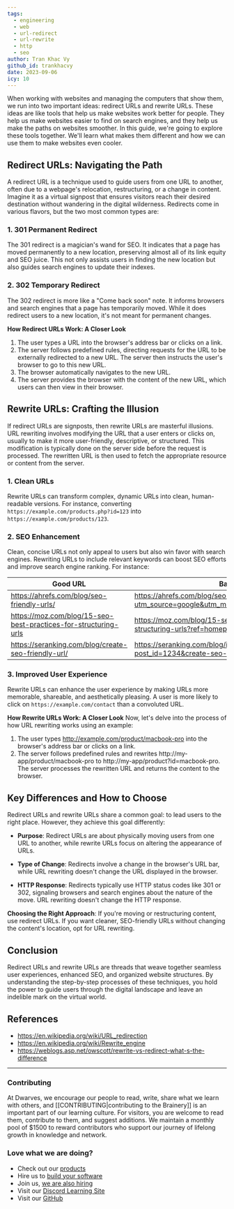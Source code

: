 ```yaml
---
tags:
  - engineering
  - web
  - url-redirect
  - url-rewrite
  - http
  - seo
author: Tran Khac Vy
github_id: trankhacvy
date: 2023-09-06
icy: 10
---
```


When working with websites and managing the computers that show them, we run into two important ideas: redirect URLs and rewrite URLs. These ideas are like tools that help us make websites work better for people. They help us make websites easier to find on search engines, and they help us make the paths on websites smoother. In this guide, we're going to explore these tools together. We'll learn what makes them different and how we can use them to make websites even cooler.

## Redirect URLs: Navigating the Path

A redirect URL is a technique used to guide users from one URL to another, often due to a webpage's relocation, restructuring, or a change in content. Imagine it as a virtual signpost that ensures visitors reach their desired destination without wandering in the digital wilderness. Redirects come in various flavors, but the two most common types are:

### 1. 301 Permanent Redirect
The 301 redirect is a magician's wand for SEO. It indicates that a page has moved permanently to a new location, preserving almost all of its link equity and SEO juice. This not only assists users in finding the new location but also guides search engines to update their indexes.

### 2. 302 Temporary Redirect
The 302 redirect is more like a "Come back soon" note. It informs browsers and search engines that a page has temporarily moved. While it does redirect users to a new location, it's not meant for permanent changes.

**How Redirect URLs Work: A Closer Look**
1. The user types a URL into the browser's address bar or clicks on a link.
2. The server follows predefined rules, directing requests for the URL to be externally redirected to a new URL. The server then instructs the user's browser to go to this new URL.
3. The browser automatically navigates to the new URL.
4. The server provides the browser with the content of the new URL, which users can then view in their browser.

## Rewrite URLs: Crafting the Illusion

If redirect URLs are signposts, then rewrite URLs are masterful illusions. URL rewriting involves modifying the URL that a user enters or clicks on, usually to make it more user-friendly, descriptive, or structured. This modification is typically done on the server side before the request is processed. The rewritten URL is then used to fetch the appropriate resource or content from the server.

### 1. Clean URLs
Rewrite URLs can transform complex, dynamic URLs into clean, human-readable versions. For instance, converting `https://example.com/products.php?id=123` into `https://example.com/products/123`.

### 2. SEO Enhancement
Clean, concise URLs not only appeal to users but also win favor with search engines. Rewriting URLs to include relevant keywords can boost SEO efforts and improve search engine ranking. For instance:

|Good URL|Bad URL|
|---|---|
|https://ahrefs.com/blog/seo-friendly-urls/|https://ahrefs.com/blog/seo-friendly-urls/?utm_source=google&utm_medium=cpc&utm_campaign=seo|
|https://moz.com/blog/15-seo-best-practices-for-structuring-urls|https://moz.com/blog/15-seo-best-practices-for-structuring-urls?ref=homepage&date=2023-09-05|
|https://seranking.com/blog/create-seo-friendly-url/|https://seranking.com/blog/index.php?post_id=1234&create-seo-friendly-url|

### 3. Improved User Experience
Rewrite URLs can enhance the user experience by making URLs more memorable, shareable, and aesthetically pleasing. A user is more likely to click on `https://example.com/contact` than a convoluted URL.

**How Rewrite URLs Work: A Closer Look**
Now, let's delve into the process of how URL rewriting works using an example:
1. The user types http://example.com/product/macbook-pro into the browser's address bar or clicks on a link.
2. The server follows predefined rules and rewrites http://my-app/product/macbook-pro to http://my-app/product?id=macbook-pro. The server processes the rewritten URL and returns the content to the browser.

## Key Differences and How to Choose

Redirect URLs and rewrite URLs share a common goal: to lead users to the right place. However, they achieve this goal differently:

- **Purpose**: Redirect URLs are about physically moving users from one URL to another, while rewrite URLs focus on altering the appearance of URLs.
  
- **Type of Change**: Redirects involve a change in the browser's URL bar, while URL rewriting doesn't change the URL displayed in the browser.

- **HTTP Response**: Redirects typically use HTTP status codes like 301 or 302, signaling browsers and search engines about the nature of the move. URL rewriting doesn't change the HTTP response.

**Choosing the Right Approach**: If you're moving or restructuring content, use redirect URLs. If you want cleaner, SEO-friendly URLs without changing the content's location, opt for URL rewriting.

## Conclusion
Redirect URLs and rewrite URLs are threads that weave together seamless user experiences, enhanced SEO, and organized website structures. By understanding the step-by-step processes of these techniques, you hold the power to guide users through the digital landscape and leave an indelible mark on the virtual world.

## References
- https://en.wikipedia.org/wiki/URL_redirection
- https://en.wikipedia.org/wiki/Rewrite_engine
- https://weblogs.asp.net/owscott/rewrite-vs-redirect-what-s-the-difference

---
<!-- cta -->
### Contributing

At Dwarves, we encourage our people to read, write, share what we learn with others, and [[CONTRIBUTING|contributing to the Brainery]] is an important part of our learning culture. For visitors, you are welcome to read them, contribute to them, and suggest additions. We maintain a monthly pool of $1500 to reward contributors who support our journey of lifelong growth in knowledge and network.

### Love what we are doing?

- Check out our [products](https://superbits.co)
- Hire us to [build your software](https://d.foundation)
- Join us, [we are also hiring](https://github.com/dwarvesf/WeAreHiring)
- Visit our [Discord Learning Site](https://discord.gg/dzNBpNTVEZ)
- Visit our [GitHub](https://github.com/dwarvesf)